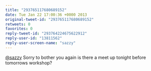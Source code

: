 ```yaml
---
title: "293765117680689152"
date: Tue Jan 22 17:00:36 +0000 2013
original-tweet-id: "293765117680689152"
retweets: 0
favorites: 0
reply-tweet-id: "293764224675622912"
reply-user-id: "13811562"
reply-user-screen-name: "sazzy"
---
```

<a href="https://twitter.com/sazzy">@sazzy</a> Sorry to bother you again is there a meet up tonight before tomorrows workshop?
